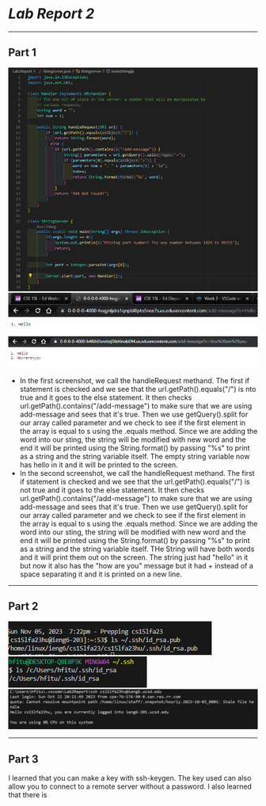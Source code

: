 # ***Lab Report 2***
***
Part 1
-------------------
![Image](./server.PNG)
![Image](./hello.PNG)
![Image](./how.PNG)
* In the first screenshot, we call the handleRequest methand. The first if statement is checked and we see that the url.getPath().equals("/") is nto true and it goes to the else statement. It then checks url.getPath().contains("/add-message") to make sure that we are using add-message and sees that it's true. Then we use getQuery().split for our array called parameter and we check to see if the first element in the array is equal to s using the .equals method. Since we are adding the word into our sting, the string will be modified with new word and the end it will be printed using the String.format() by passing "%s" to print as a string and the string variable itself. The empty string variable now has hello in it and it will be printed to the screen.
* In the second screenshot, we call the handleRequest methand. The first if statement is checked and we see that the url.getPath().equals("/") is not true and it goes to the else statement. It then checks url.getPath().contains("/add-message") to make sure that we are using add-message and sees that it's true. Then we use getQuery().split for our array called parameter and we check to see if the first element in the array is equal to s using the .equals method. Since we are adding the word into our sting, the string will be modified with new word and the end it will be printed using the String.format() by passing "%s" to print as a string and the string variable itself. THe String will have both words and it will print them out on the screen. The string just had "hello" in it but now it also has the "how are you" message but it had + instead of a space separating it and it is printed on a new line.

---
Part 2
----------------
![Image](./public.png)
![Image](./pivate.png)
![Image](./noPassword.PNG)


---
Part 3
-----------
I learned that you can make a key with ssh-keygen. The key used can also allow you to connect to a remote server without a password. I also learned that there is
